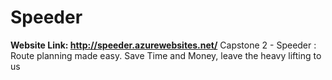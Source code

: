 # Speeder

<b>Website Link: http://speeder.azurewebsites.net/</b>
Capstone 2 - Speeder : Route planning made easy. Save Time and Money, leave the heavy lifting to us
